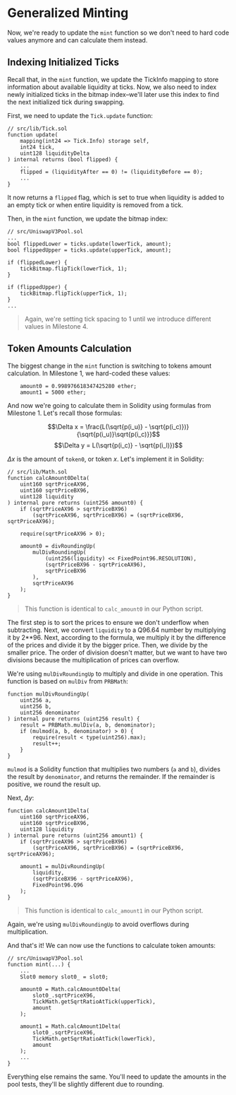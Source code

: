 # Generalized Minting

Now, we're ready to update the `mint` function so we don't need to hard code values anymore and can calculate them instead.


## Indexing Initialized Ticks

Recall that, in the `mint` function, we update the TickInfo mapping to store information about available liquidity at ticks.  Now, we also need to index newly initialized ticks in the bitmap index–we'll later use this index to find the next initialized tick during swapping.

First, we need to update the `Tick.update` function:
```solidity
// src/lib/Tick.sol
function update(
    mapping(int24 => Tick.Info) storage self,
    int24 tick,
    uint128 liquidityDelta
) internal returns (bool flipped) {
    ...
    flipped = (liquidityAfter == 0) != (liquidityBefore == 0);
    ...
}
```

It now returns a `flipped` flag, which is set to true when liquidity is added to an empty tick or when entire liquidity is removed from a tick.

Then, in the `mint` function, we update the bitmap index:
```solidity
// src/UniswapV3Pool.sol
...
bool flippedLower = ticks.update(lowerTick, amount);
bool flippedUpper = ticks.update(upperTick, amount);

if (flippedLower) {
    tickBitmap.flipTick(lowerTick, 1);
}

if (flippedUpper) {
    tickBitmap.flipTick(upperTick, 1);
}
...
```

> Again, we're setting tick spacing to 1 until we introduce different values in Milestone 4.

## Token Amounts Calculation

The biggest change in the `mint` function is switching to tokens amount calculation. In Milestone 1, we hard-coded these values:
```solidity
    amount0 = 0.998976618347425280 ether;
    amount1 = 5000 ether;
```

And now we're going to calculate them in Solidity using formulas from Milestone 1. Let's recall those formulas:

$$\Delta x = \frac{L(\sqrt{p(i_u)} - \sqrt{p(i_c)})}{\sqrt{p(i_u)}\sqrt{p(i_c)}}$$
$$\Delta y = L(\sqrt{p(i_c)} - \sqrt{p(i_l)})$$

$\Delta x$ is the amount of `token0`, or token $x$. Let's implement it in Solidity:
```solidity
// src/lib/Math.sol
function calcAmount0Delta(
    uint160 sqrtPriceAX96,
    uint160 sqrtPriceBX96,
    uint128 liquidity
) internal pure returns (uint256 amount0) {
    if (sqrtPriceAX96 > sqrtPriceBX96)
        (sqrtPriceAX96, sqrtPriceBX96) = (sqrtPriceBX96, sqrtPriceAX96);

    require(sqrtPriceAX96 > 0);

    amount0 = divRoundingUp(
        mulDivRoundingUp(
            (uint256(liquidity) << FixedPoint96.RESOLUTION),
            (sqrtPriceBX96 - sqrtPriceAX96),
            sqrtPriceBX96
        ),
        sqrtPriceAX96
    );
}
```

> This function is identical to `calc_amount0` in our Python script.

The first step is to sort the prices to ensure we don't underflow when subtracting. Next, we convert `liquidity` to a Q96.64 number by multiplying it by 2**96. Next, according to the formula, we multiply it by the difference of the prices and divide it by the bigger price. Then, we divide by the smaller price. The order of division doesn't matter, but we want to have two divisions because the multiplication of prices can overflow.

We're using `mulDivRoundingUp` to multiply and divide in one operation. This function is based on `mulDiv` from `PRBMath`:
```solidity
function mulDivRoundingUp(
    uint256 a,
    uint256 b,
    uint256 denominator
) internal pure returns (uint256 result) {
    result = PRBMath.mulDiv(a, b, denominator);
    if (mulmod(a, b, denominator) > 0) {
        require(result < type(uint256).max);
        result++;
    }
}
```

`mulmod` is a Solidity function that multiplies two numbers (`a` and `b`), divides the result by `denominator`, and returns the remainder. If the remainder is positive, we round the result up.

Next, $\Delta y$:
```solidity
function calcAmount1Delta(
    uint160 sqrtPriceAX96,
    uint160 sqrtPriceBX96,
    uint128 liquidity
) internal pure returns (uint256 amount1) {
    if (sqrtPriceAX96 > sqrtPriceBX96)
        (sqrtPriceAX96, sqrtPriceBX96) = (sqrtPriceBX96, sqrtPriceAX96);

    amount1 = mulDivRoundingUp(
        liquidity,
        (sqrtPriceBX96 - sqrtPriceAX96),
        FixedPoint96.Q96
    );
}
```

> This function is identical to `calc_amount1` in our Python script.

Again, we're using `mulDivRoundingUp` to avoid overflows during multiplication.

And that's it! We can now use the functions to calculate token amounts:
```solidity
// src/UniswapV3Pool.sol
function mint(...) {
    ...
    Slot0 memory slot0_ = slot0;

    amount0 = Math.calcAmount0Delta(
        slot0_.sqrtPriceX96,
        TickMath.getSqrtRatioAtTick(upperTick),
        amount
    );

    amount1 = Math.calcAmount1Delta(
        slot0_.sqrtPriceX96,
        TickMath.getSqrtRatioAtTick(lowerTick),
        amount
    );
    ...
}
```

Everything else remains the same. You'll need to update the amounts in the pool tests, they'll be slightly different due to rounding.